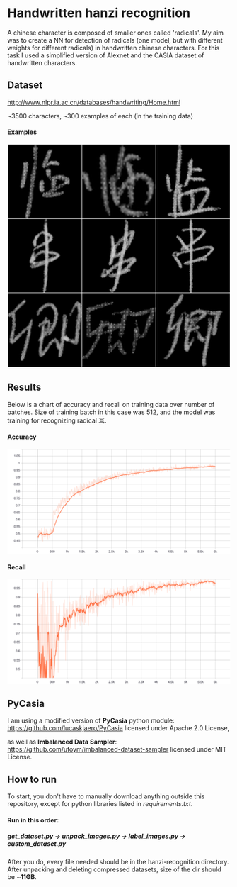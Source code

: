 # Handwritten hanzi recognition
A chinese character is composed of smaller ones called 'radicals'. My aim was to create a NN for detection of radicals (one model, but with different weights for different radicals) in handwritten chinese characters. For this task I used a simplified version of Alexnet and the CASIA dataset of handwritten characters.

## Dataset
http://www.nlpr.ia.ac.cn/databases/handwriting/Home.html

~3500 characters, ~300 examples of each (in the training data)

#### Examples
![alt text](readme_images/collage.png "character collage")

## Results
Below is a chart of accuracy and recall on training data over number of batches. Size of training batch in this case was 512, and the model was training for recognizing radical 耳.
#### Accuracy
![alt text](readme_images/accuracy.svg "accuracy score")
#### Recall
![alt text](readme_images/recall.svg "recall score")

## PyCasia
I am using a modified version of **PyCasia** python module:
https://github.com/lucaskjaero/PyCasia
licensed under Apache 2.0 License,

as well as **Imbalanced Data Sampler**:
https://github.com/ufoym/imbalanced-dataset-sampler
licensed under MIT License.

## How to run
To start, you don't have to manually download anything outside this repository, except for python libraries listed in *requirements.txt*.
#### Run in this order:
##### get_dataset.py -> unpack_images.py -> label_images.py -> custom_dataset.py
After you do, every file needed should be in the hanzi-recognition directory. After unpacking and deleting compressed datasets, size of the dir should be ~**11GB**.

